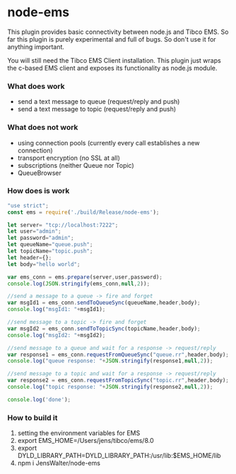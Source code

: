 # node-ems
This plugin provides basic connectivity between node.js and Tibco EMS. So far this plugin is purely experimental and full of bugs. So don't use it for anything important.

You will still need the Tibco EMS Client installation. This plugin just wraps the c-based EMS client and exposes its functionality as node.js module.

### What does work
* send a text message to queue (request/reply and push)
* send a text message to topic (request/reply and push)

### What does not work
* using connection pools (currently every call establishes a new connection)
* transport encryption (no SSL at all)
* subscriptions (neither Queue nor Topic)
* QueueBrowser

### How does is work
```javascript
"use strict";
const ems = require('./build/Release/node-ems');

let server= "tcp://localhost:7222";
let user="admin";
let password="admin";
let queueName="queue.push";
let topicName="topic.push";
let header={};
let body="hello world";

var ems_conn = ems.prepare(server,user,password);
console.log(JSON.stringify(ems_conn,null,2));

//send a message to a queue -> fire and forget
var msgId1 = ems_conn.sendToQueueSync(queueName,header,body);
console.log("msgId1: "+msgId1);

//send message to a topic -> fire and forget
var msgId2 = ems_conn.sendToTopicSync(topicName,header,body);
console.log("msgId2: "+msgId2);

//send message to a queue and wait for a response -> request/reply
var response1 = ems_conn.requestFromQueueSync("queue.rr",header,body);
console.log("queue response: "+JSON.stringify(response1,null,2));

//send message to a topic and wait for a response -> request/reply
var response2 = ems_conn.requestFromTopicSync("topic.rr",header,body);
console.log("topic response: "+JSON.stringify(response2,null,2));

console.log('done');
```

### How to build it
1. setting the environment variables for EMS
  1. export EMS_HOME=/Users/jens/tibco/ems/8.0
  2. export DYLD_LIBRARY_PATH=DYLD_LIBRARY_PATH:/usr/lib:$EMS_HOME/lib
2. npm i JensWalter/node-ems
